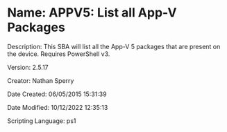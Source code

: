 ﻿# Name: APPV5: List all App-V Packages

Description: This SBA will list all the App-V 5 packages that are present on the device. Requires PowerShell v3.

Version: 2.5.17

Creator: Nathan Sperry

Date Created: 06/05/2015 15:31:39

Date Modified: 10/12/2022 12:35:13

Scripting Language: ps1

